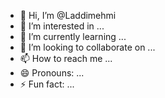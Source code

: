 - 👋 Hi, I’m @Laddimehmi
- 👀 I’m interested in ...
- 🌱 I’m currently learning ...
- 💞️ I’m looking to collaborate on ...
- 📫 How to reach me ...
- 😄 Pronouns: ...
- ⚡ Fun fact: ...

<!---
Laddimehmi/Laddimehmi is a ✨ special ✨ repository because its `README.md` (this file) appears on your GitHub profile.
You can click the Preview link to take a look at your changes.
--->

